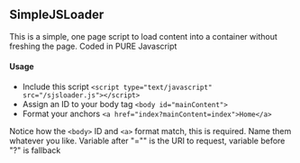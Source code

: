 SimpleJSLoader
-------------------

This is a simple, one page script to load content into a container without freshing the page.
Coded in PURE Javascript

#### Usage
- Include this script `<script type="text/javascript" src="/sjsloader.js"></script>`
- Assign an ID to your body tag `<body id="mainContent">`
- Format your anchors `<a href="index?mainContent=index">Home</a>`

Notice how the `<body>` ID and `<a>` format match, this is required. Name them whatever you like.
Variable after "="" is the URI to request, variable before "?" is fallback
